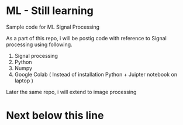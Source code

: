 # ML - Still learning
Sample code for ML Signal Processing

As a part of this repo, i will be postig code with reference to Signal processing using following. 

1. Signal processing 
2. Python 
3. Numpy 
4. Google Colab ( Instead of installation Python + Juipter notebook on laptop )

Later the same repo, i will extend to image processing 

# Next below this line 
